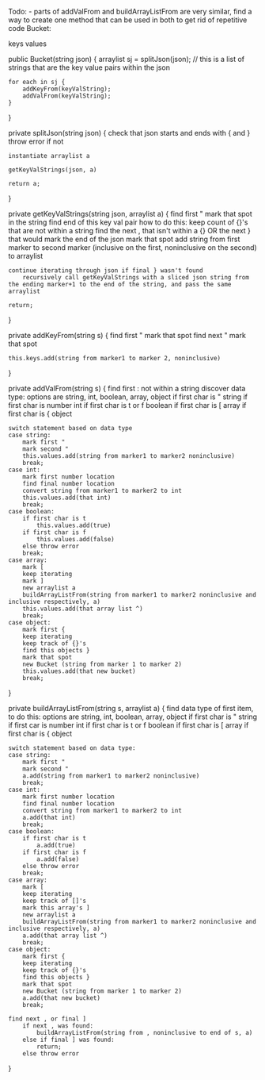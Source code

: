 Todo:
    - parts of addValFrom and buildArrayListFrom are very similar, find a way to create one method that can be used in both to get rid of repetitive code
Bucket:

keys
values

public Bucket(string json) {
    arraylist sj = splitJson(json); // this is a list of strings that are the key value pairs within the json

    for each in sj {
        addKeyFrom(keyValString);
        addValFrom(keyValString);
    }
}

private splitJson(string json) {
    check that json starts and ends with { and }
        throw error if not

    instantiate arraylist a

    getKeyValStrings(json, a)
    
    return a;
}

private getKeyValStrings(string json, arraylist a) {
    find first "
        mark that spot in the string
    find end of this key val pair
        how to do this:
        keep count of {}'s that are not within a string
        find the next , that isn't within a {} OR the next } that would mark the end of the json
        mark that spot
    add string from first marker to second marker (inclusive on the first, noninclusive on the second) to arraylist

    continue iterating through json if final } wasn't found
        recursively call getKeyValStrings with a sliced json string from the ending marker+1 to the end of the string, and pass the same arraylist
    
    return;
}

private addKeyFrom(string s) {
    find first "
        mark that spot
    find next "
        mark that spot
    
    this.keys.add(string from marker1 to marker 2, noninclusive)
}

private addValFrom(string s) {
    find first : not within a string
    discover data type:
        options are string, int, boolean, array, object
        if first char is "
            string
        if first char is number
            int
        if first char is t or f
            boolean
        if first char is [
            array
        if first char is {
            object

    switch statement based on data type
    case string:
        mark first "
        mark second "
        this.values.add(string from marker1 to marker2 noninclusive)
        break;
    case int:
        mark first number location
        find final number location
        convert string from marker1 to marker2 to int
        this.values.add(that int)
        break;
    case boolean:
        if first char is t
            this.values.add(true)
        if first char is f
            this.values.add(false)
        else throw error
        break;
    case array:
        mark [
        keep iterating
        mark ]
        new arraylist a
        buildArrayListFrom(string from marker1 to marker2 noninclusive and inclusive respectively, a)
        this.values.add(that array list ^)
        break;
    case object:
        mark first {
        keep iterating
        keep track of {}'s
        find this objects }
        mark that spot
        new Bucket (string from marker 1 to marker 2)
        this.values.add(that new bucket)
        break;
}

private buildArrayListFrom(string s, arraylist a) {
    find data type of first item, to do this:
        options are string, int, boolean, array, object
        if first char is "
            string
        if first car is number
            int
        if first char is t or f
            boolean
        if first char is [
            array
        if first char is {
            object
        
    switch statement based on data type:
    case string:
        mark first "
        mark second "
        a.add(string from marker1 to marker2 noninclusive)
        break;
    case int:
        mark first number location
        find final number location
        convert string from marker1 to marker2 to int
        a.add(that int)
        break;
    case boolean:
        if first char is t
            a.add(true)
        if first char is f
            a.add(false)
        else throw error
        break;
    case array:
        mark [
        keep iterating
        keep track of []'s
        mark this array's ]
        new arraylist a
        buildArrayListFrom(string from marker1 to marker2 noninclusive and inclusive respectively, a)
        a.add(that array list ^)
        break;
    case object:
        mark first {
        keep iterating
        keep track of {}'s
        find this objects }
        mark that spot
        new Bucket (string from marker 1 to marker 2)
        a.add(that new bucket)
        break;
    
    find next , or final ]
        if next , was found:
            buildArrayListFrom(string from , noninclusive to end of s, a)
        else if final ] was found:
            return;
        else throw error
}